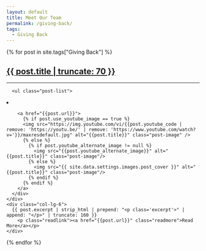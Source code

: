 ```yaml
---
layout: default
title: Meet Our Team
permalink: /giving-back/
tags:
  - Giving Back
---
```

{% for post in site.tags["Giving Back"] %}
  <div class="row content-container">
    <!-- <div class="col-sm-12"> -->
      <h2 class="post-overview-title"><a class="post-link" href="{{ post.url }}">{{ post.title | truncate: 70 }}</a></h2>
      <!-- <span class="post-meta">
        {{ post.date | date: "%b %-d, %Y" }}
      </span> -->
        <hr />
      <!-- </div> -->

      <ul class="post-list">
  <li>
    <div class="col-lg-6 post-image-container">
      <div class="post-excerpts">


        <a href="{{post.url}}">
          {% if post.use_youtube_image == true %}
          <img src="https://img.youtube.com/vi/{{post.youtube_code | remove: 'https://youtu.be/' | remove: 'https://www.youtube.com/watch?v='}}/maxresdefault.jpg" alt="{{post.title}}" class="post-image" />
          {% else %}
            {% if post.youtube_alternate_image != null %}
              <img src="{{post.youtube_alternate_image}}" alt="{{post.title}}" class="post-image"/>
            {% else %}
              <img src="{{ site.data.settings.images.post_cover }}" alt="{{post.title}}" class="post-image"/>
            {% endif %}
          {% endif %}
        </a>
      </div>
    </div>
    <div class="col-lg-6">
      {{ post.excerpt | strip_html | prepend: "<p class='excerpt'>" | append: "</p>" | truncate: 160 }}
        <p class="readlink"><a href="{{post.url}}" class="readmore">Read More</a></p>
    </div>
  </li>
</ul>
</div>
{% endfor %}
